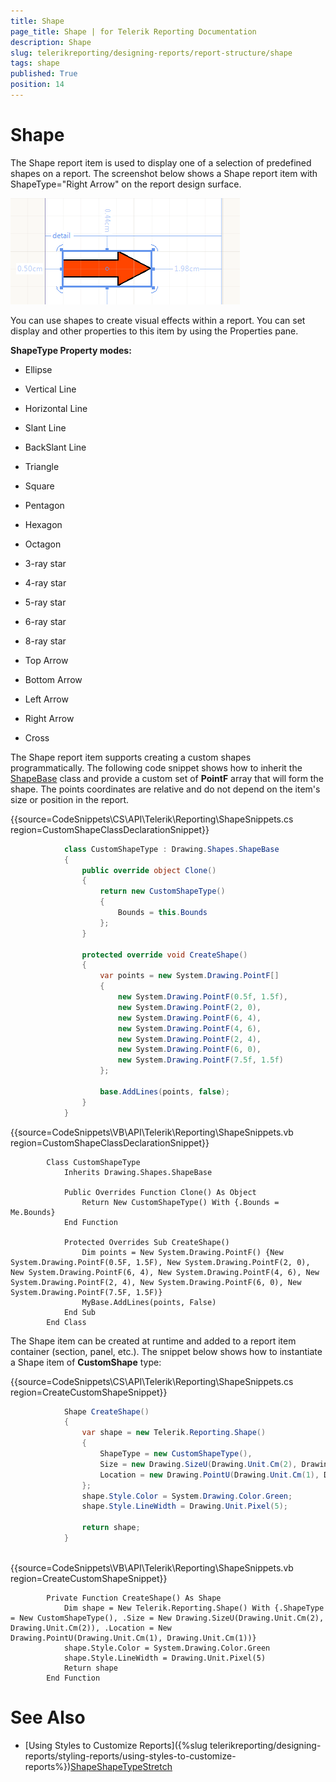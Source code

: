```yaml
---
title: Shape
page_title: Shape | for Telerik Reporting Documentation
description: Shape
slug: telerikreporting/designing-reports/report-structure/shape
tags: shape
published: True
position: 14
---
```


# Shape



The Shape report item is used to display one of a selection of predefined shapes on a report. The screenshot below
        shows a Shape report item with ShapeType="Right Arrow" on the report design surface.
        
  ![](images/Shape.png)

You can use shapes to create visual effects within a report. You can set display and other properties to this item by
        using the Properties pane.
      

__ShapeType Property modes:__

* Ellipse
          

* Vertical Line
          

* Horizontal Line
          

* Slant Line
          

* BackSlant Line
          

* Triangle
          

* Square
          

* Pentagon
          

* Hexagon
          

* Octagon
          

* 3-ray star
          

* 4-ray star
          

* 5-ray star
          

* 6-ray star
          

* 8-ray star
          

* Top Arrow
          

* Bottom Arrow
          

* Left Arrow
          

* Right Arrow
          

* Cross
          

The Shape report item supports creating a custom shapes programmatically. The following code snippet shows how to inherit the
        [ShapeBase](/reporting/api/Telerik.Reporting.Drawing.Shapes.ShapeBase) class and provide a custom set of __PointF__ array
        that will form the shape. The points coordinates are relative and do not depend on the item's size or position in the report.
      

{{source=CodeSnippets\CS\API\Telerik\Reporting\ShapeSnippets.cs region=CustomShapeClassDeclarationSnippet}}
````c#
	        class CustomShapeType : Drawing.Shapes.ShapeBase
	        {
	            public override object Clone()
	            {
	                return new CustomShapeType()
	                {
	                    Bounds = this.Bounds
	                };
	            }
	
	            protected override void CreateShape()
	            {
	                var points = new System.Drawing.PointF[]
	                {
	                    new System.Drawing.PointF(0.5f, 1.5f),
	                    new System.Drawing.PointF(2, 0),
	                    new System.Drawing.PointF(6, 4),
	                    new System.Drawing.PointF(4, 6),
	                    new System.Drawing.PointF(2, 4),
	                    new System.Drawing.PointF(6, 0),
	                    new System.Drawing.PointF(7.5f, 1.5f)
	                };
	
	                base.AddLines(points, false);
	            }
	        }
````



{{source=CodeSnippets\VB\API\Telerik\Reporting\ShapeSnippets.vb region=CustomShapeClassDeclarationSnippet}}
````vb.net
	    Class CustomShapeType
	        Inherits Drawing.Shapes.ShapeBase
	
	        Public Overrides Function Clone() As Object
	            Return New CustomShapeType() With {.Bounds = Me.Bounds}
	        End Function
	
	        Protected Overrides Sub CreateShape()
	            Dim points = New System.Drawing.PointF() {New System.Drawing.PointF(0.5F, 1.5F), New System.Drawing.PointF(2, 0), New System.Drawing.PointF(6, 4), New System.Drawing.PointF(4, 6), New System.Drawing.PointF(2, 4), New System.Drawing.PointF(6, 0), New System.Drawing.PointF(7.5F, 1.5F)}
	            MyBase.AddLines(points, False)
	        End Sub
	    End Class
````



The Shape item can be created at runtime and added to a report item container (section, panel, etc.). 
        The snippet below shows how to instantiate a Shape item of __CustomShape__ type:
      

{{source=CodeSnippets\CS\API\Telerik\Reporting\ShapeSnippets.cs region=CreateCustomShapeSnippet}}
````c#
	        Shape CreateShape()
	        {
	            var shape = new Telerik.Reporting.Shape()
	            {
	                ShapeType = new CustomShapeType(),
	                Size = new Drawing.SizeU(Drawing.Unit.Cm(2), Drawing.Unit.Cm(2)),
	                Location = new Drawing.PointU(Drawing.Unit.Cm(1), Drawing.Unit.Cm(1)),
	            };
	            shape.Style.Color = System.Drawing.Color.Green;
	            shape.Style.LineWidth = Drawing.Unit.Pixel(5);
	
	            return shape;
	        }
	
````



{{source=CodeSnippets\VB\API\Telerik\Reporting\ShapeSnippets.vb region=CreateCustomShapeSnippet}}
````vb.net
	    Private Function CreateShape() As Shape
	        Dim shape = New Telerik.Reporting.Shape() With {.ShapeType = New CustomShapeType(), .Size = New Drawing.SizeU(Drawing.Unit.Cm(2), Drawing.Unit.Cm(2)), .Location = New Drawing.PointU(Drawing.Unit.Cm(1), Drawing.Unit.Cm(1))}
	        shape.Style.Color = System.Drawing.Color.Green
	        shape.Style.LineWidth = Drawing.Unit.Pixel(5)
	        Return shape
	    End Function
````



# See Also


 * [Using Styles to Customize Reports]({%slug telerikreporting/designing-reports/styling-reports/using-styles-to-customize-reports%})[Shape](/reporting/api/Telerik.Reporting.Shape)[ShapeType](/reporting/api/Telerik.Reporting.Shape#collapsible-Telerik_Reporting_Shape_ShapeType)[Stretch](/reporting/api/Telerik.Reporting.Shape#collapsible-Telerik_Reporting_Shape_Stretch)
